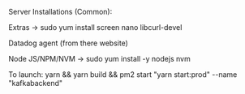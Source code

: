 Server Installations (Common):

Extras -> sudo yum install screen nano libcurl-devel 

Datadog agent (from there website) 

Node JS/NPM/NVM -> sudo yum install -y nodejs nvm  

To launch:
yarn && yarn build && pm2 start "yarn start:prod" --name "kafkabackend"
